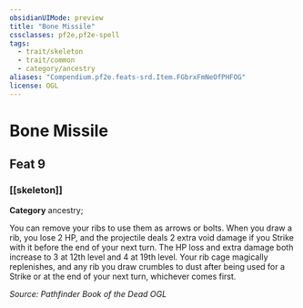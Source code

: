 ```yaml
---
obsidianUIMode: preview
title: "Bone Missile"
cssclasses: pf2e,pf2e-spell
tags:
  - trait/skeleton
  - trait/common
  - category/ancestry
aliases: "Compendium.pf2e.feats-srd.Item.FGbrxFmNeOfPHFOG"
license: OGL
---
```

# Bone Missile
## Feat 9
### [[skeleton]]

**Category** ancestry; 




You can remove your ribs to use them as arrows or bolts. When you draw a rib, you lose 2 HP, and the projectile deals 2 extra void damage if you Strike with it before the end of your next turn. The HP loss and extra damage both increase to 3 at 12th level and 4 at 19th level. Your rib cage magically replenishes, and any rib you draw crumbles to dust after being used for a Strike or at the end of your next turn, whichever comes first.

*Source: Pathfinder Book of the Dead*
*OGL*